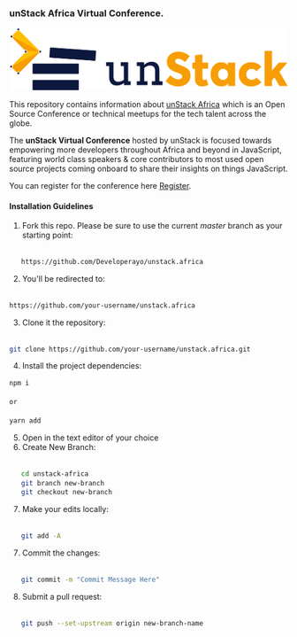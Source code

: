 ### unStack Africa Virtual Conference.  

![unStack Africa](https://github.com/unStackOfficial/unStack-logo-assets/blob/master/Group%205.png)

This repository contains information about [unStack Africa](https://unstack.africa/) which is an Open Source Conference or  technical meetups for the tech talent across the globe. 

The **unStack Virtual Conference** hosted by unStack is focused towards empowering more developers throughout Africa and beyond in JavaScript, featuring world class speakers & core contributors to most used open source projects coming onboard to share their insights on things JavaScript.

You can register for the conference here [Register](https://unstack.africa/). 


#### Installation Guidelines
1. Fork this repo. Please be sure to use the current _master_ branch as your starting point:
```bash

   https://github.com/Developerayo/unstack.africa

```
2. You'll be redirected to:
```bash

https://github.com/your-username/unstack.africa

```
3. Clone it the repository:
 ``` bash

 git clone https://github.com/your-username/unstack.africa.git
 
   ```
4. Install the project dependencies:
```bash 
npm i 

or 

yarn add

```
5. Open in the text editor of your choice
6. Create New Branch:

```bash 

   cd unstack-africa
   git branch new-branch
   git checkout new-branch

```
7. Make your edits locally:
```bash

   git add -A

   ```
7. Commit the changes:
```bash

   git commit -m "Commit Message Here"

   ```
8. Submit a pull request:
```bash

   git push --set-upstream origin new-branch-name

```
